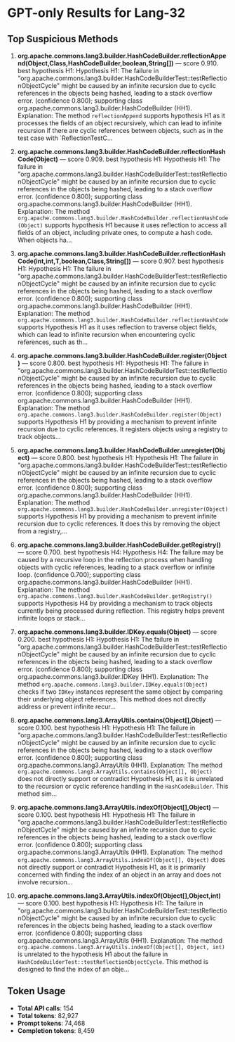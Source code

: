 # GPT-only Results for Lang-32

## Top Suspicious Methods

1. **org.apache.commons.lang3.builder.HashCodeBuilder.reflectionAppend(Object,Class,HashCodeBuilder,boolean,String[])** — score 0.910. best hypothesis H1: Hypothesis H1: The failure in "org.apache.commons.lang3.builder.HashCodeBuilderTest::testReflectionObjectCycle" might be caused by an infinite recursion due to cyclic references in the objects being hashed, leading to a stack overflow error. (confidence 0.800); supporting class org.apache.commons.lang3.builder.HashCodeBuilder (HH1).
    Explanation: The method `reflectionAppend` supports hypothesis H1 as it processes the fields of an object recursively, which can lead to infinite recursion if there are cyclic references between objects, such as in the test case with `ReflectionTestC...

2. **org.apache.commons.lang3.builder.HashCodeBuilder.reflectionHashCode(Object)** — score 0.909. best hypothesis H1: Hypothesis H1: The failure in "org.apache.commons.lang3.builder.HashCodeBuilderTest::testReflectionObjectCycle" might be caused by an infinite recursion due to cyclic references in the objects being hashed, leading to a stack overflow error. (confidence 0.800); supporting class org.apache.commons.lang3.builder.HashCodeBuilder (HH1).
    Explanation: The method `org.apache.commons.lang3.builder.HashCodeBuilder.reflectionHashCode(Object)` supports hypothesis H1 because it uses reflection to access all fields of an object, including private ones, to compute a hash code. When objects ha...

3. **org.apache.commons.lang3.builder.HashCodeBuilder.reflectionHashCode(int,int,T,boolean,Class,String[])** — score 0.907. best hypothesis H1: Hypothesis H1: The failure in "org.apache.commons.lang3.builder.HashCodeBuilderTest::testReflectionObjectCycle" might be caused by an infinite recursion due to cyclic references in the objects being hashed, leading to a stack overflow error. (confidence 0.800); supporting class org.apache.commons.lang3.builder.HashCodeBuilder (HH1).
    Explanation: The method `org.apache.commons.lang3.builder.HashCodeBuilder.reflectionHashCode` supports Hypothesis H1 as it uses reflection to traverse object fields, which can lead to infinite recursion when encountering cyclic references, such as th...

4. **org.apache.commons.lang3.builder.HashCodeBuilder.register(Object)** — score 0.800. best hypothesis H1: Hypothesis H1: The failure in "org.apache.commons.lang3.builder.HashCodeBuilderTest::testReflectionObjectCycle" might be caused by an infinite recursion due to cyclic references in the objects being hashed, leading to a stack overflow error. (confidence 0.800); supporting class org.apache.commons.lang3.builder.HashCodeBuilder (HH1).
    Explanation: The method `org.apache.commons.lang3.builder.HashCodeBuilder.register(Object)` supports Hypothesis H1 by providing a mechanism to prevent infinite recursion due to cyclic references. It registers objects using a registry to track objects...

5. **org.apache.commons.lang3.builder.HashCodeBuilder.unregister(Object)** — score 0.800. best hypothesis H1: Hypothesis H1: The failure in "org.apache.commons.lang3.builder.HashCodeBuilderTest::testReflectionObjectCycle" might be caused by an infinite recursion due to cyclic references in the objects being hashed, leading to a stack overflow error. (confidence 0.800); supporting class org.apache.commons.lang3.builder.HashCodeBuilder (HH1).
    Explanation: The method `org.apache.commons.lang3.builder.HashCodeBuilder.unregister(Object)` supports Hypothesis H1 by providing a mechanism to prevent infinite recursion due to cyclic references. It does this by removing the object from a registry,...

6. **org.apache.commons.lang3.builder.HashCodeBuilder.getRegistry()** — score 0.700. best hypothesis H4: Hypothesis H4: The failure may be caused by a recursive loop in the reflection process when handling objects with cyclic references, leading to a stack overflow or infinite loop. (confidence 0.700); supporting class org.apache.commons.lang3.builder.HashCodeBuilder (HH1).
    Explanation: The method `org.apache.commons.lang3.builder.HashCodeBuilder.getRegistry()` supports Hypothesis H4 by providing a mechanism to track objects currently being processed during reflection. This registry helps prevent infinite loops or stack...

7. **org.apache.commons.lang3.builder.IDKey.equals(Object)** — score 0.200. best hypothesis H1: Hypothesis H1: The failure in "org.apache.commons.lang3.builder.HashCodeBuilderTest::testReflectionObjectCycle" might be caused by an infinite recursion due to cyclic references in the objects being hashed, leading to a stack overflow error. (confidence 0.800); supporting class org.apache.commons.lang3.builder.IDKey (HH1).
    Explanation: The method `org.apache.commons.lang3.builder.IDKey.equals(Object)` checks if two `IDKey` instances represent the same object by comparing their underlying object references. This method does not directly address or prevent infinite recur...

8. **org.apache.commons.lang3.ArrayUtils.contains(Object[],Object)** — score 0.100. best hypothesis H1: Hypothesis H1: The failure in "org.apache.commons.lang3.builder.HashCodeBuilderTest::testReflectionObjectCycle" might be caused by an infinite recursion due to cyclic references in the objects being hashed, leading to a stack overflow error. (confidence 0.800); supporting class org.apache.commons.lang3.ArrayUtils (HH1).
    Explanation: The method `org.apache.commons.lang3.ArrayUtils.contains(Object[], Object)` does not directly support or contradict Hypothesis H1, as it is unrelated to the recursion or cyclic reference handling in the `HashCodeBuilder`. This method sim...

9. **org.apache.commons.lang3.ArrayUtils.indexOf(Object[],Object)** — score 0.100. best hypothesis H1: Hypothesis H1: The failure in "org.apache.commons.lang3.builder.HashCodeBuilderTest::testReflectionObjectCycle" might be caused by an infinite recursion due to cyclic references in the objects being hashed, leading to a stack overflow error. (confidence 0.800); supporting class org.apache.commons.lang3.ArrayUtils (HH1).
    Explanation: The method `org.apache.commons.lang3.ArrayUtils.indexOf(Object[], Object)` does not directly support or contradict Hypothesis H1, as it is primarily concerned with finding the index of an object in an array and does not involve recursion...

10. **org.apache.commons.lang3.ArrayUtils.indexOf(Object[],Object,int)** — score 0.100. best hypothesis H1: Hypothesis H1: The failure in "org.apache.commons.lang3.builder.HashCodeBuilderTest::testReflectionObjectCycle" might be caused by an infinite recursion due to cyclic references in the objects being hashed, leading to a stack overflow error. (confidence 0.800); supporting class org.apache.commons.lang3.ArrayUtils (HH1).
    Explanation: The method `org.apache.commons.lang3.ArrayUtils.indexOf(Object[], Object, int)` is unrelated to the hypothesis H1 about the failure in `HashCodeBuilderTest::testReflectionObjectCycle`. This method is designed to find the index of an obje...


## Token Usage

- **Total API calls**: 154
- **Total tokens**: 82,927
- **Prompt tokens**: 74,468
- **Completion tokens**: 8,459
